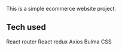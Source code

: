This is a simple ecommerce website project.

## Tech used
React router
React redux
Axios
Bulma CSS

